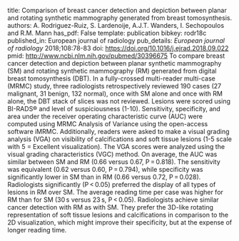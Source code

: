 title: Comparison of breast cancer detection and depiction between planar and rotating synthetic mammography generated from breast tomosynthesis.
authors: A. Rodriguez-Ruiz, S. Lardenoije, A.J.T. Wanders, I. Sechopoulos and R.M. Mann
has_pdf: False
template: publication
bibkey: rodr18c
published_in: European journal of radiology
pub_details: <i>European journal of radiology</i> 2018;108:78-83
doi: https://doi.org/10.1016/j.ejrad.2018.09.022
pmid: http://www.ncbi.nlm.nih.gov/pubmed/30396675
To compare breast cancer detection and depiction between planar synthetic mammography (SM) and rotating synthetic mammography (RM) generated from digital breast tomosynthesis (DBT). In a fully-crossed multi-reader multi-case (MRMC) study, three radiologists retrospectively reviewed 190 cases (27 malignant, 31 benign, 132 normal), once with SM alone and once with RM alone, the DBT stack of slices was not reviewed. Lesions were scored using BI-RADS® and level of suspiciousness (1-10). Sensitivity, specificity, and area under the receiver operating characteristic curve (AUC) were computed using MRMC Analysis of Variance using the open-access software iMRMC. Additionally, readers were asked to make a visual grading analysis (VGA) on visibility of calcifications and soft tissue lesions (1-5 scale with 5 = Excellent visualization). The VGA scores were analyzed using the visual grading characteristics (VGC) method. On average, the AUC was similar between SM and RM (0.66 versus 0.67, P = 0.818). The sensitivity was equivalent (0.62 versus 0.60, P = 0.794), while specificity was significantly lower in SM than in RM (0.66 versus 0.72, P = 0.028). Radiologists significantly (P < 0.05) preferred the display of all types of lesions in RM over SM. The average reading time per case was higher for RM than for SM (30 s versus 23 s, P < 0.05). Radiologists achieve similar cancer detection with RM as with SM. They prefer the 3D-like rotating representation of soft tissue lesions and calcifications in comparison to the 2D visualization, which might improve their specificity, but at the expense of longer reading time.

